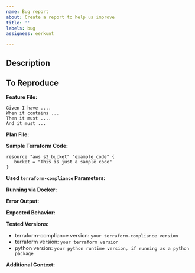 ```yaml
---
name: Bug report
about: Create a report to help us improve
title: ''
labels: bug
assignees: eerkunt

---
```


<!-- Thank you for opening an issue! -->
## Description
<!-- A clear and concise description of what the bug is. -->

## To Reproduce
<!--
To fix problems, we usually only need the following:
   1. Feature/Scenarios/Steps you are running terraform-compliance with
   2. plan.out.json file you are running terraform-compliance against

More context can only help:
   3. Sample `terraform` code that generates parts or the entirety of the shared terraform plan
   4. Used `terraform-compliance` parameters
   5. Indication about either run via docker container or python package
   6. Error output


Providing a plan file makes it x10 times easier to reproduce your problem. Sometimes, it can be difficult to provide an anonymized version of the plan file. In those cases, sharing the terraform code will suffice. 

However, difficulty in reproducing the issue makes it more difficult to get to it. If you are not sharing a plan file and your setup involves using multiple files, directories, variables, or modules, please share more information on how to reproduce it. This may include:
- Overview of your file structure
- Mock variable files
- Instructions on how to compile the files you provided
-->

**Feature File:**
<!-- Can link to the file or paste it below-->
```gherkin
Given I have ....
When it contains ...
Then it must ....
And it must ...
```
**Plan File:**
<!-- Please make sure that your plan doesn't have any confidential information. -->

**Sample Terraform Code:**
<!-- Can link to the file or paste it below. Please make sure that your code doesn't have any confidential information. -->
```hcl
resource "aws_s3_bucket" "example_code" {
   bucket = "This is just a sample code"
}
```

**Used `terraform-compliance` Parameters:**
<!-- If anything other than `-p` and `-f` is being used, please let us know. -->

**Running via Docker:**
<!-- Yes or No -->
<!-- If not running via Docker, this section can be deleted. Otherwise, docker related information goes here. -->

**Error Output:**
<!-- What did happen? -->

**Expected Behavior:**
<!-- What did you expect to happen? -->

**Tested Versions:**
- terraform-compliance version: ```your terraform-compliance version``` <!-- terraform-compliance -v -->
- terraform version: ```your terraform version``` <!-- terraform -v -->
- python version: ```your python runtime version, if running as a python package``` <!-- python -v -->

**Additional Context:**
<!-- Add any other context about the problem here. -->
